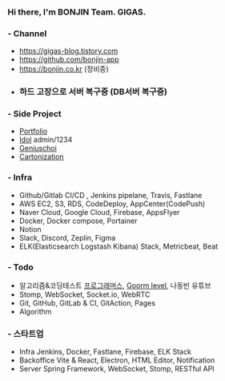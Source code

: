 ### Hi there, I'm BONJIN Team. GIGAS.

### - Channel
* https://gigas-blog.tistory.com
* https://github.com/bonjin-app
* https://bonjin.co.kr (정비중)
* ### 하드 고장으로 서버 복구중 (DB서버 복구중) ###

### - Side Project
* <a href="http://bonjin.co.kr" target="_blank">Portfolio</a>
* <a href="http://bonjin.co.kr:9091" target="_blank">Idol</a> admin/1234
* <a href="https://bonjin.co.kr/portfolio/geniuschoi" target="_blank">Geniuschoi</a>
* <a href="http://bonjin.co.kr:9999" target="_blank">Cartonization</a>

### - Infra
* Github/Gitlab CI/CD , Jenkins pipelane, Travis, Fastlane
* AWS EC2, S3, RDS, CodeDeploy, AppCenter(CodePush)
* Naver Cloud, Google Cloud, Firebase, AppsFlyer
* Docker, Docker compose, Portainer
* Notion
* Slack, Discord, Zeplin, Figma
* ELK(Elasticsearch Logstash Kibana) Stack, Metricbeat, Beat

### - Todo
* 알고리즘&코딩테스트 [프로그래머스](https://programmers.co.kr/), [Goorm level](https://level.goorm.io), 나동빈 유튜브
* Stomp, WebSocket, Socket.io, WebRTC
* Git, GitHub, GitLab & CI, GitAction, Pages
* Algorithm

### - 스타트업
* Infra
Jenkins, Docker, Fastlane, Firebase, ELK Stack
* Backoffice
Vite & React, Electron, HTML Editor, Notification
* Server
Spring Framework, WebSocket, Stomp, RESTful API
